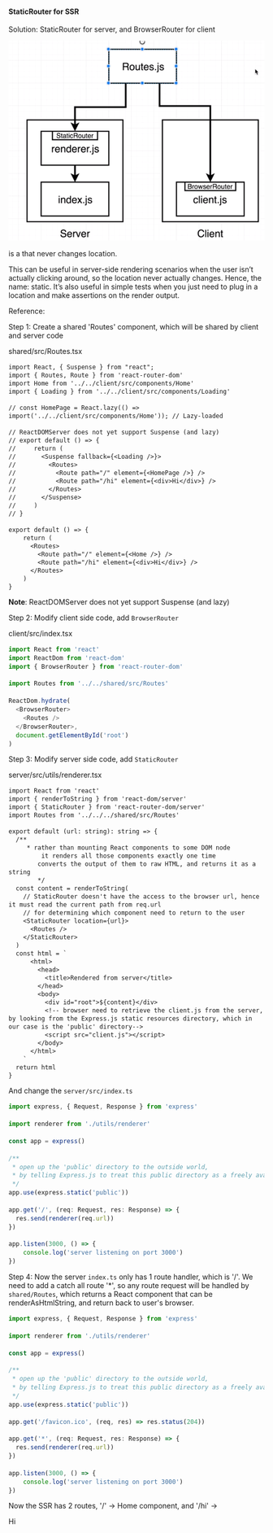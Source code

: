 #### StaticRouter for SSR

Solution: StaticRouter for server, and BrowserRouter for client

![routing](./imgs/routing-ssr.png)

<StaticRouter> is a <Router> that never changes location.

This can be useful in server-side rendering scenarios when the user isn’t actually clicking around, so the location never actually changes. Hence, the name: static. It’s also useful in simple tests when you just need to plug in a location and make assertions on the render output.

Reference: [<StaticRouter>](https://v5.reactrouter.com/web/api/StaticRouter)

Step 1: Create a shared 'Routes' component, which will be shared by client and server code

shared/src/Routes.tsx

```tsx
import React, { Suspense } from "react";
import { Routes, Route } from 'react-router-dom'
import Home from '../../client/src/components/Home'
import { Loading } from '../../client/src/components/Loading'

// const HomePage = React.lazy(() => import('../../client/src/components/Home')); // Lazy-loaded

// ReactDOMServer does not yet support Suspense (and lazy)
// export default () => {
//     return (
//       <Suspense fallback={<Loading />}>
//         <Routes>
//           <Route path="/" element={<HomePage />} />
//           <Route path="/hi" element={<div>Hi</div>} />
//         </Routes>
//       </Suspense>
//     )
// }

export default () => {
    return (
      <Routes>
        <Route path="/" element={<Home />} />
        <Route path="/hi" element={<div>Hi</div>} />
      </Routes>
    )
}
```
**Note**: ReactDOMServer does not yet support Suspense (and lazy)

Step 2: Modify client side code, add `BrowserRouter`

client/src/index.tsx

```js
import React from 'react'
import ReactDom from 'react-dom'
import { BrowserRouter } from 'react-router-dom'

import Routes from '../../shared/src/Routes'

ReactDom.hydrate(
  <BrowserRouter>
    <Routes />
  </BrowserRouter>,
  document.getElementById('root')
)
```


Step 3: Modify server side code, add `StaticRouter`

server/src/utils/renderer.tsx

```tsx
import React from 'react'
import { renderToString } from 'react-dom/server'
import { StaticRouter } from 'react-router-dom/server'
import Routes from '../../../shared/src/Routes'

export default (url: string): string => {
  /**
     * rather than mounting React components to some DOM node
         it renders all those components exactly one time
        converts the output of them to raw HTML, and returns it as a string
        */
  const content = renderToString(
    // StaticRouter doesn't have the access to the browser url, hence it must read the current path from req.url
    // for determining which component need to return to the user
    <StaticRouter location={url}>
      <Routes />
    </StaticRouter>
  )
  const html = `
      <html>
        <head>
          <title>Rendered from server</title>
        </head>
        <body>
          <div id="root">${content}</div>
          <!-- browser need to retrieve the client.js from the server, by looking from the Express.js static resources directory, which in our case is the 'public' directory-->
          <script src="client.js"></script>
        </body>
      </html>
    `
  return html
}

```

And change the `server/src/index.ts`

```ts
import express, { Request, Response } from 'express'

import renderer from './utils/renderer'

const app = express()

/**
 * open up the 'public' directory to the outside world, 
 * by telling Express.js to treat this public directory as a freely available public directory.
 */
app.use(express.static('public'))

app.get('/', (req: Request, res: Response) => {
  res.send(renderer(req.url))
})

app.listen(3000, () => {
    console.log('server listening on port 3000')
})


```

Step 4: Now the server `index.ts` only has 1 route handler, which is '/'. We need to add a catch all route '*', so any route request will be handled by `shared/Routes`, which returns a React component that can be renderAsHtmlString, and return back to user's browser.


```ts
import express, { Request, Response } from 'express'

import renderer from './utils/renderer'

const app = express()

/**
 * open up the 'public' directory to the outside world, 
 * by telling Express.js to treat this public directory as a freely available public directory.
 */
app.use(express.static('public'))

app.get('/favicon.ico', (req, res) => res.status(204))

app.get('*', (req: Request, res: Response) => {
  res.send(renderer(req.url))
})

app.listen(3000, () => {
    console.log('server listening on port 3000')
})

```

Now the SSR has 2 routes, '/' -> Home component, and '/hi' -> <div>Hi</div>


